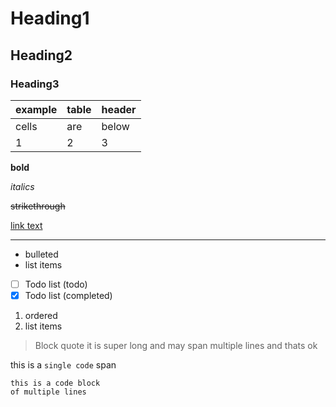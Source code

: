 # Heading1
## Heading2
### Heading3

| example |  table |  header |
|---------|--------|---------|
| cells   |  are   |  below  |
| 1       | 2      | 3       |


**bold**

_italics_

~~strikethrough~~

[link text](https://example.com/url)

- - - -

* bulleted
* list items

- [ ] Todo list (todo)
- [x] Todo list (completed)

1. ordered
1. list items


>Block quote it is super long and
may span multiple lines
and thats ok

this is a `single code` span

```
this is a code block
of multiple lines
```

